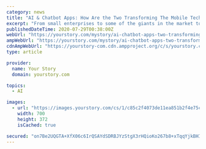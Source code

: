 ```yaml
---
category: news
title: "AI & Chatbot Apps: How Are the Two Transforming The Mobile Technology?"
excerpt: "From small enterprises to some of the giants in the market today, AI and chatbots are being integrated on a large scale and these enhancements are making lives easier in many ways. Speaking of the ..."
publishedDateTime: 2020-07-29T00:38:00Z
webUrl: "https://yourstory.com/mystory/ai-chatbot-apps-two-transforming-mobile-technology"
ampWebUrl: "https://yourstory.com/mystory/ai-chatbot-apps-two-transforming-mobile-technology/amp"
cdnAmpWebUrl: "https://yourstory-com.cdn.ampproject.org/c/s/yourstory.com/mystory/ai-chatbot-apps-two-transforming-mobile-technology/amp"
type: article

provider:
  name: Your Story
  domain: yourstory.com

topics:
  - AI

images:
  - url: "https://images.yourstory.com/cs/1/c85c2f4073de11ea851b2f4e75c7f473/inner1-1595914509259.png?fm=png&auto=format"
    width: 700
    height: 372
    isCached: true

secured: "on7Be2UQGTA+XfX06c6IrQSAYdSDRBJYzStgX3rHQioKo267b8+xTqqYjkBHIvP/+m3UKEladCpD7ZE8fuCx4u4mNKl57l6zeQHfWv/VRfHBej05Vwm+fvVzz4CgR/IyMuzPlbF6AL77bP3dYl5W2io/m9LSyM5vjWgUCXYLPAwLsdvbJMzIQeusz+s9tMQLBwKWJUoAEMUKIj0r2zhb3rnlLnRJkVaH+hkTIXzXXbSvuY29ZP0WLrcuB9EaScAhC71S5gHWP/UCifJcsczOfHze3h4lsHWgE8Kl9tGtzYcE4WMORkQ3DUN+okx6dpw0l8dokcg6qvSxSNx6WTxiCQ==;a0FVpuSHBGaLIrLoSnt8Qw=="
---
```


